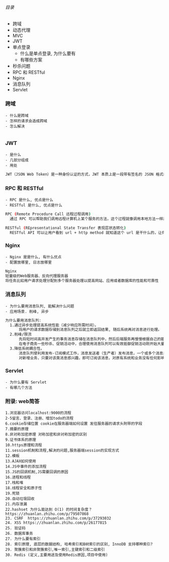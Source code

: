 ###### 目录
- 跨域
- 动态代理
- MVC
- JWT
- 单点登录
    - 什么是单点登录, 为什么要有
    - 有哪些方案
- 秒杀问题
- RPC 和 RESTful
- Nginx
- 消息队列
- Servlet

### 跨域
    - 什么是跨域
    - 怎样的请求会造成跨域
    - 怎么解决
```bash
```

### JWT
    - 是什么
    - 几部分组成
    - 用处
```bash
JWT（JSON Web Token）是一种身份认证的方式，JWT 本质上是一段带有签名的 JSON 格式的数据。由于它是带有签名的，因此接收者便可以验证它的真实性
```

### RPC 和 RESTful
    - RPC 是什么, 优点是什么
    - RESTful 是什么, 优点是什么
```bash
RPC (Remote Procedure Call 远程过程调用)
  通过 RPC 可以帮助我们调用远程计算机上某个服务的方法，这个过程就像调用本地方法一样简单。并且！我们不需要了解底层网络编程的具体细节

RESTful (REpresentational State Transfer 表现层状态转化)
  RESTful API 可以让用户看到 url + http method 就知道这个 url 是干什么的，让你看到了 http 状态码（status code）就知道请求结果如何。
```

### Nginx
    - Nginx 是是什么, 有什么优点
    - 配置放哪里, 日志放哪里
```bash
Nginx
轻量级的Web服务器、反向代理服务器
将任务比如用户请求处理分配到多个服务器处理以提高网站、应用或者数据库的性能和可靠性
```

### 消息队列
    - 为什么要用消息队列, 能解决什么问题
    - 应用场景. 削峰, 异步
```bash
为什么要用消息队列:
  1.通过异步处理提高系统性能（减少响应所需时间）。
      将用户的请求数据存储到消息队列之后就立即返回结果, 随后系统再对消息进行处理。
  2.削峰/限流
      先将短时间高并发产生的事务消息存储在消息队列中，然后后端服务再慢慢根据自己的能力去处理这些消息，避免后端崩溃。
      在电子商务一些秒杀、促销活动中，合理使用消息队列可以有效抵御促销活动刚开始大量订单涌入对系统的冲击
  3.降低系统耦合性。
      消息队列使利用发布-订阅模式工作，消息发送者（生产者）发布消息，一个或多个消息接受者（消费者）订阅消息。 消息发送者（生产者）和消息接受者（消费者）之间没有直接耦合
      对新增业务，只要对该类消息感兴趣，即可订阅该消息，对原有系统和业务没有任何影响，从而实现网站业务的可扩展性设计。
```

### Servlet
    - 为什么要有 Servlet
    - 有哪几个方法

### 附录: web简答
```
1.浏览器访问localhost:9000的流程
2-5留言、登录、注册、增加todo的流程
6.cookie存储位置 cookie在服务器端如何设置 发往服务器的请求头附带的字段
7.摘要的原理
8.非对称加密原理 对称加密和非对称加密的区别
9.证书体系的原理
10.https原理和流程
11.session机制和流程,解决的问题,服务器端session的实现方式
12.模板
13.AJAX如何使用
14.JS中事件的添加流程
15.JS的回调机制,JS需要回调的原因
16.进程和线程
17.栈和堆
18.线程安全和原子性
19.死锁
20.自动垃圾回收
21.内存泄漏
22.hashset 为什么能达到 O(1) 的时间复杂度？ https://zhuanlan.zhihu.com/p/79507868
23. CSRF  https://zhuanlan.zhihu.com/p/37293032
24. XSS https://zhuanlan.zhihu.com/p/26177815
25. 验证码
26. 数据库事务
27. 为什么要有索引
28. 索引原理, 底层的数据结构, 哈希索引和B树索引的区别, InnoDB 支持哪种索引?
29. 聚簇索引和非聚簇索引,唯一索引,主键索引和二级索引
30. Redis (定义,主要用途及使用Redis原因,项目中使用)
```

<!-- # 参考资料:
https://github.com/Snailclimb/JavaGuide

SQL 必知必会
Java 核心技术
Spring 实战
Spring Boot 实战 -->
